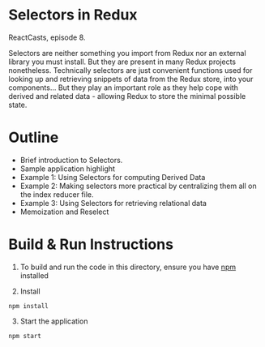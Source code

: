 # Selectors in Redux

ReactCasts, episode 8.

Selectors are neither something you import from Redux nor an external library you must install. But they are present in many Redux projects nonetheless.
Technically selectors are just convenient functions used for looking up and retrieving snippets of data from the Redux store, into your components... But they play an important role as they help cope with derived and related data - allowing Redux to store the minimal possible state.

# Outline

- Brief introduction to Selectors.
- Sample application highlight
- Example 1: Using Selectors for computing Derived Data
- Example 2: Making selectors more practical by centralizing them all on the index reducer file.
- Example 3: Using Selectors for retrieving relational data
- Memoization and Reselect

# Build & Run Instructions

1. To build and run the code in this directory, ensure you have [npm](https://www.npmjs.com) installed

2. Install

```
npm install
```

3. Start the application

```
npm start
```
